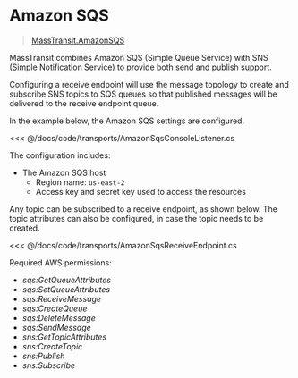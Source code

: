 # Amazon SQS

> [MassTransit.AmazonSQS](https://nuget.org/packages/MassTransit.AmazonSQS/)

MassTransit combines Amazon SQS (Simple Queue Service) with SNS (Simple Notification Service) to provide both send and publish support.

Configuring a receive endpoint will use the message topology to create and subscribe SNS topics to SQS queues so that published messages will be delivered to the receive endpoint queue.

In the example below, the Amazon SQS settings are configured.

<<< @/docs/code/transports/AmazonSqsConsoleListener.cs

The configuration includes:

* The Amazon SQS host
  - Region name: `us-east-2`
  - Access key and secret key used to access the resources

Any topic can be subscribed to a receive endpoint, as shown below. The topic attributes can also be configured, in case the topic needs to be created.

<<< @/docs/code/transports/AmazonSqsReceiveEndpoint.cs

Required AWS permissions:
* _sqs:GetQueueAttributes_
* _sqs:SetQueueAttributes_
* _sqs:ReceiveMessage_
* _sqs:CreateQueue_
* _sqs:DeleteMessage_
* _sqs:SendMessage_
* _sns:GetTopicAttributes_
* _sns:CreateTopic_
* _sns:Publish_
* _sns:Subscribe_
